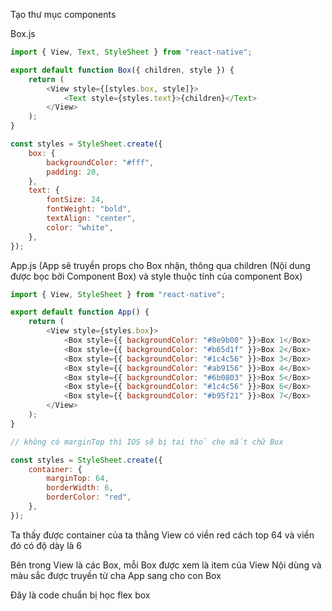 Tạo thư mục components

Box.js

```js
import { View, Text, StyleSheet } from "react-native";

export default function Box({ children, style }) {
    return (
        <View style={[styles.box, style]}>
            <Text style={styles.text}>{children}</Text>
        </View>
    );
}

const styles = StyleSheet.create({
    box: {
        backgroundColor: "#fff",
        padding: 20,
    },
    text: {
        fontSize: 24,
        fontWeight: "bold",
        textAlign: "center",
        color: "white",
    },
});
```

App.js (App sẽ truyền props cho Box nhận, thông qua children (Nội dung được bọc bởi Component Box) và style thuộc tính của component Box)

```js
import { View, StyleSheet } from "react-native";

export default function App() {
    return (
        <View style={styles.box}>
            <Box style={{ backgroundColor: "#8e9b00" }}>Box 1</Box>
            <Box style={{ backgroundColor: "#b65d1f" }}>Box 2</Box>
            <Box style={{ backgroundColor: "#1c4c56" }}>Box 3</Box>
            <Box style={{ backgroundColor: "#ab9156" }}>Box 4</Box>
            <Box style={{ backgroundColor: "#6b0803" }}>Box 5</Box>
            <Box style={{ backgroundColor: "#1c4c56" }}>Box 6</Box>
            <Box style={{ backgroundColor: "#b95f21" }}>Box 7</Box>
        </View>
    );
}

// không có marginTop thì IOS sẽ bị tai thỏ che mất chữ Box

const styles = StyleSheet.create({
    container: {
        marginTop: 64,
        borderWidth: 6,
        borderColor: "red",
    },
});
```

Ta thấy được container của ta thằng View có viền red cách top 64 và viền đó có độ dày là 6

Bên trong View là các Box, mỗi Box được xem là item của View Nội dùng và màu sắc được truyền từ cha App sang cho con Box

Đây là code chuẩn bị học flex box
